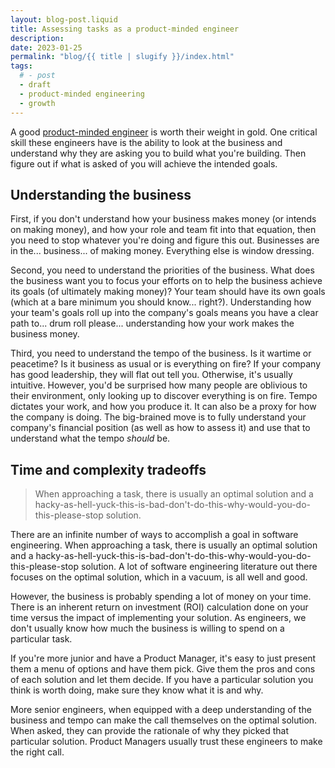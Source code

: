 ```yaml
---
layout: blog-post.liquid
title: Assessing tasks as a product-minded engineer
description:
date: 2023-01-25
permalink: "blog/{{ title | slugify }}/index.html"
tags:
  # - post
  - draft
  - product-minded engineering
  - growth
---
```


A good [product-minded engineer](https://blog.pragmaticengineer.com/the-product-minded-engineer/) is worth their weight in gold. One critical skill these engineers have is the ability to look at the business and understand why they are asking you to build what you're building. Then figure out if what is asked of you will achieve the intended goals.

## Understanding the business

First, if you don't understand how your business makes money (or intends on making money), and how your role and team fit into that equation, then you need to stop whatever you're doing and figure this out. Businesses are in the... business... of making money. Everything else is window dressing.

Second, you need to understand the priorities of the business. What does the business want you to focus your efforts on to help the business achieve its goals (of ultimately making money)? Your team should have its own goals (which at a bare minimum you should know... right?). Understanding how your team's goals roll up into the company's goals means you have a clear path to... drum roll please... understanding how your work makes the business money.

Third, you need to understand the tempo of the business. Is it wartime or peacetime? Is it business as usual or is everything on fire? If your company has good leadership, they will flat out tell you. Otherwise, it's usually intuitive. However, you'd be surprised how many people are oblivious to their environment, only looking up to discover everything is on fire. Tempo dictates your work, and how you produce it. It can also be a proxy for how the company is doing. The big-brained move is to fully understand your company's financial position (as well as how to assess it) and use that to understand what the tempo _should_ be.

## Time and complexity tradeoffs

> When approaching a task, there is usually an optimal solution and a hacky-as-hell-yuck-this-is-bad-don't-do-this-why-would-you-do-this-please-stop solution.

There are an infinite number of ways to accomplish a goal in software engineering. When approaching a task, there is usually an optimal solution and a hacky-as-hell-yuck-this-is-bad-don't-do-this-why-would-you-do-this-please-stop solution. A lot of software engineering literature out there focuses on the optimal solution, which in a vacuum, is all well and good.

However, the business is probably spending a lot of money on your time. There is an inherent return on investment (ROI) calculation done on your time versus the impact of implementing your solution. As engineers, we don't usually know how much the business is willing to spend on a particular task.

If you're more junior and have a Product Manager, it's easy to just present them a menu of options and have them pick. Give them the pros and cons of each solution and let them decide. If you have a particular solution you think is worth doing, make sure they know what it is and why.

More senior engineers, when equipped with a deep understanding of the business and tempo can make the call themselves on the optimal solution. When asked, they can provide the rationale of why they picked that particular solution. Product Managers usually trust these engineers to make the right call.
